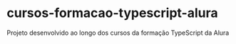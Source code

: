 # cursos-formacao-typescript-alura
Projeto desenvolvido ao longo dos cursos da formação TypeScript da Alura
